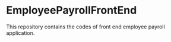 # EmployeePayrollFrontEnd
This repository contains the codes of front end employee payroll application.
